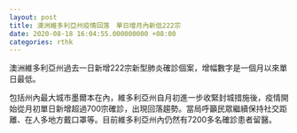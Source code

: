 ```yaml
---
layout: post
title: 澳洲維多利亞州疫情回落　單日增月內新低222宗
date: 2020-08-18 16:04:55.000000000 +08:00
categories: rthk
---
```


澳洲維多利亞州過去一日新增222宗新型肺炎確診個案，增幅數字是一個月以來單日最低。

包括州內最大城市墨爾本在內，維多利亞州自月初進一步收緊封城措施後，疫情開始從月初單日新增超過700宗確診，出現回落趨勢。當局呼籲民眾繼續保持社交距離、在人多地方戴口罩等。目前維多利亞州內仍然有7200多名確診患者留醫。
